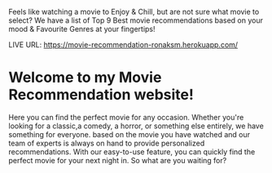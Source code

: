 
Feels like watching a movie to Enjoy & Chill, but are not sure what movie to select?
We have a list of Top 9 Best movie recommendations based on your mood & Favourite Genres at your fingertips!

LIVE URL: https://movie-recommendation-ronaksm.herokuapp.com/

# Welcome to my Movie Recommendation website! 
Here you can find the perfect movie for any occasion. Whether you're looking for a classic,a 
comedy, a horror, or something else entirely, we have something for 
everyone. based on the movie you have watched
and our team of experts is always on hand to provide personalized 
recommendations. With our easy-to-use feature, you can quickly 
find the perfect movie for your next night in. So what are you waiting 
for?


